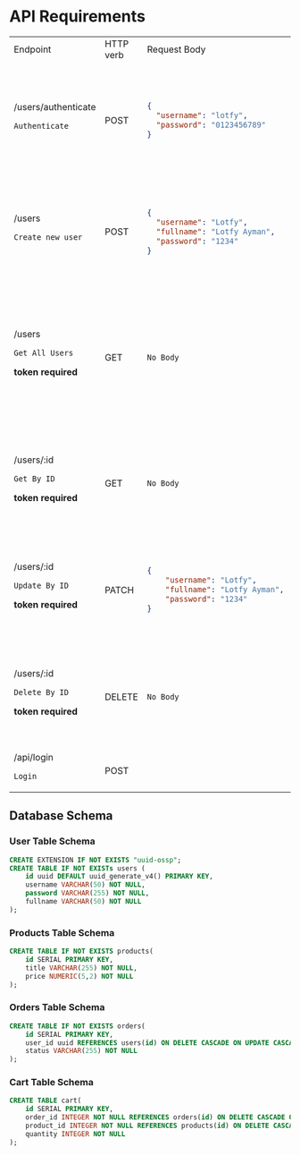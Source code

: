 # API Requirements

<table>
<tr>
<td> Endpoint </td>
<td> HTTP verb </td>
<td> Request Body </td>
<td> Response Body </td>
</tr>
<tr>
<td> /users/authenticate

`Authenticate`</td> <td>POST</td>

<td>

```json
{
  "username": "lotfy",
  "password": "0123456789"
}
```

</td>

<td>

```json
{
  "status": "success",
  "data": {
    "token": "...",
    "id": "...",
    "username": "Lotfy",
    "fullname": "Lotfy Ayman"
  },
  "message": "User Authenticated Successfully"
}
```

 </td>
</tr>
<tr>
<td> /users

`Create new user`</td> <td>POST</td>

<td>

```json
{
  "username": "Lotfy",
  "fullname": "Lotfy Ayman",
  "password": "1234"
}
```

</td>

<td>

```json
{
  "status": "success",
  "data": {
    "id": "...",
    "username": "Lotfy",
    "fullname": "Lotfy Ayman"
  },
  "message": "User Created Successfully"
}
```

 </td>
</tr>

<tr>
<td> /users

`Get All Users`

**token required**
</td> <td>GET</td>

<td>

```
No Body
```

</td>

<td>

```json
{
    "status": "success",
    "data": {
        "users": [
            {
                "id": "...",
                "username": "Lotfy",
                "fullname": "Lotfy Ayman"
            }
        ]
    },
    "message": "Users Fetched Successfully"
}
```
 </td>
</tr>

<tr>
<td> /users/:id

`Get By ID`

**token required**
</td> <td>GET</td>

<td>

```
No Body
```
</td>

<td>

```json
{
    "status": "success",
    "data": {
        "id": "...",
        "username": "Lotfy",
        "fullname": "Lotfy Ayman"
    },
    "message": "Users Fetched Successfully"
}
```
 </td>
</tr>

<tr>
<td> /users/:id

`Update By ID`

**token required**
</td> <td>PATCH</td>

<td>

```json
{
    "username": "Lotfy",
    "fullname": "Lotfy Ayman",
    "password": "1234"
}
```
</td>

<td>

```json
{
    "status": "success",
    "data": {
        "id": "...",
        "username": "Lotfy",
        "fullname": "Lotfy Ayman"
    },
    "message": "User Updated Successfully"
}
```
 </td>
</tr>


<tr>
<td> /users/:id

`Delete By ID`

**token required**
</td> <td>DELETE</td>

<td>

```
No Body
```
</td>

<td>

```json
{
    "status": "success",
    "data": {
        "id": "...",
        "username": "Lotfy",
        "fullname": "Lotfy Ayman"
    },
    "message": "User Deleted Successfully"
}
```
 </td>
</tr>

<tr>
<td> /api/login

`Login`</td> <td>POST</td>

<td>
</td>

<td>

 </td>
</tr>

</table>

## Database Schema

### User Table Schema

```sql
CREATE EXTENSION IF NOT EXISTS "uuid-ossp";
CREATE TABLE IF NOT EXISTs users (
    id uuid DEFAULT uuid_generate_v4() PRIMARY KEY,
    username VARCHAR(50) NOT NULL,
    password VARCHAR(255) NOT NULL,
    fullname VARCHAR(50) NOT NULL
);
```

### Products Table Schema

```sql
CREATE TABLE IF NOT EXISTS products(
    id SERIAL PRIMARY KEY,
    title VARCHAR(255) NOT NULL,
    price NUMERIC(5,2) NOT NULL
);
```

### Orders Table Schema

```sql
CREATE TABLE IF NOT EXISTS orders(
    id SERIAL PRIMARY KEY,
    user_id uuid REFERENCES users(id) ON DELETE CASCADE ON UPDATE CASCADE,
    status VARCHAR(255) NOT NULL
);
```

### Cart Table Schema

```sql
CREATE TABLE cart(
    id SERIAL PRIMARY KEY,
    order_id INTEGER NOT NULL REFERENCES orders(id) ON DELETE CASCADE ON UPDATE CASCADE,
    product_id INTEGER NOT NULL REFERENCES products(id) ON DELETE CASCADE ON UPDATE CASCADE,
    quantity INTEGER NOT NULL
);
```
